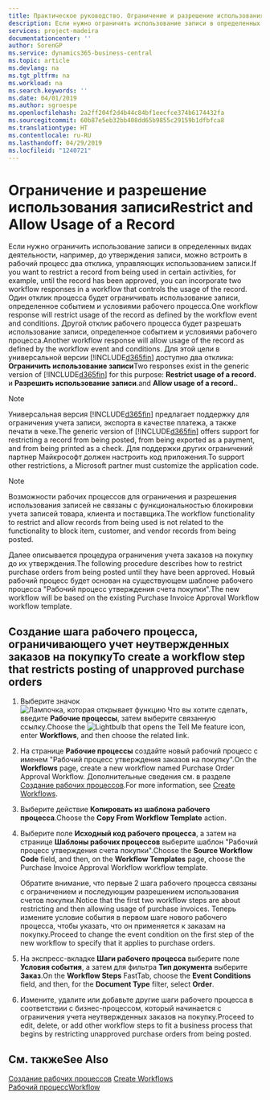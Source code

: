 ```yaml
---
title: Практическое руководство. Ограничение и разрешение использования записи | Microsoft Docs
description: Если нужно ограничить использование записи в определенных видах деятельности, например, до утверждения записи, можно встроить в рабочий процесс два отклика, управляющих использованием записи.
services: project-madeira
documentationcenter: ''
author: SorenGP
ms.service: dynamics365-business-central
ms.topic: article
ms.devlang: na
ms.tgt_pltfrm: na
ms.workload: na
ms.search.keywords: ''
ms.date: 04/01/2019
ms.author: sgroespe
ms.openlocfilehash: 2a2ff204f2d4b44c84bf1eecfce374b6174432fa
ms.sourcegitcommit: 60b87e5eb32bb408dd65b9855c29159b1dfbfca8
ms.translationtype: HT
ms.contentlocale: ru-RU
ms.lasthandoff: 04/29/2019
ms.locfileid: "1240721"
---
```

# <a name="restrict-and-allow-usage-of-a-record"></a><span data-ttu-id="6972c-103">Ограничение и разрешение использования записи</span><span class="sxs-lookup"><span data-stu-id="6972c-103">Restrict and Allow Usage of a Record</span></span>
<span data-ttu-id="6972c-104">Если нужно ограничить использование записи в определенных видах деятельности, например, до утверждения записи, можно встроить в рабочий процесс два отклика, управляющих использованием записи.</span><span class="sxs-lookup"><span data-stu-id="6972c-104">If you want to restrict a record from being used in certain activities, for example, until the record has been approved, you can incorporate two workflow responses in a workflow that controls the usage of the record.</span></span> <span data-ttu-id="6972c-105">Один отклик процесса будет ограничивать использование записи, определенное событием и условиями рабочего процесса.</span><span class="sxs-lookup"><span data-stu-id="6972c-105">One workflow response will restrict usage of the record as defined by the workflow event and conditions.</span></span> <span data-ttu-id="6972c-106">Другой отклик рабочего процесса будет разрешать использование записи, определенное событием и условиями рабочего процесса.</span><span class="sxs-lookup"><span data-stu-id="6972c-106">Another workflow response will allow usage of the record as defined by the workflow event and conditions.</span></span> <span data-ttu-id="6972c-107">Для этой цели в универсальной версии [!INCLUDE[d365fin](includes/d365fin_md.md)] доступно два отклика: **Ограничить использование записи**</span><span class="sxs-lookup"><span data-stu-id="6972c-107">Two responses exist in the generic version of [!INCLUDE[d365fin](includes/d365fin_md.md)] for this purpose: **Restrict usage of a record.**</span></span> <span data-ttu-id="6972c-108">и **Разрешить использование записи**.</span><span class="sxs-lookup"><span data-stu-id="6972c-108">and **Allow usage of a record.**.</span></span>

> [!NOTE]  
>  <span data-ttu-id="6972c-109">Универсальная версия [!INCLUDE[d365fin](includes/d365fin_md.md)] предлагает поддержку для ограничения учета записи, экспорта в качестве платежа, а также печати в чеке.</span><span class="sxs-lookup"><span data-stu-id="6972c-109">The generic version of [!INCLUDE[d365fin](includes/d365fin_md.md)] offers support for restricting a record from being posted, from being exported as a payment, and from being printed as a check.</span></span> <span data-ttu-id="6972c-110">Для поддержки других ограничений партнер Майкрософт должен настроить код приложения.</span><span class="sxs-lookup"><span data-stu-id="6972c-110">To support other restrictions, a Microsoft partner must customize the application code.</span></span>  

> [!NOTE]  
>  <span data-ttu-id="6972c-111">Возможности рабочих процессов для ограничения и разрешения использования записей не связаны с функциональностью блокировки учета записей товара, клиента и поставщика.</span><span class="sxs-lookup"><span data-stu-id="6972c-111">The workflow functionality to restrict and allow records from being used is not related to the functionality to block item, customer, and vendor records from being posted.</span></span>

<span data-ttu-id="6972c-112">Далее описывается процедура ограничения учета заказов на покупку до их утверждения.</span><span class="sxs-lookup"><span data-stu-id="6972c-112">The following procedure describes how to restrict purchase orders from being posted until they have been approved.</span></span> <span data-ttu-id="6972c-113">Новый рабочий процесс будет основан на существующем шаблоне рабочего процесса "Рабочий процесс утверждения счета покупки".</span><span class="sxs-lookup"><span data-stu-id="6972c-113">The new workflow will be based on the existing Purchase Invoice Approval Workflow workflow template.</span></span>  

## <a name="to-create-a-workflow-step-that-restricts-posting-of-unapproved-purchase-orders"></a><span data-ttu-id="6972c-114">Создание шага рабочего процесса, ограничивающего учет неутвержденных заказов на покупку</span><span class="sxs-lookup"><span data-stu-id="6972c-114">To create a workflow step that restricts posting of unapproved purchase orders</span></span>  
1. <span data-ttu-id="6972c-115">Выберите значок ![Лампочка, которая открывает функцию Что вы хотите сделать](media/ui-search/search_small.png "Что вы хотите сделать"), введите **Рабочие процессы**, затем выберите связанную ссылку.</span><span class="sxs-lookup"><span data-stu-id="6972c-115">Choose the ![Lightbulb that opens the Tell Me feature](media/ui-search/search_small.png "Tell me what you want to do") icon, enter **Workflows**, and then choose the related link.</span></span>  
2. <span data-ttu-id="6972c-116">На странице **Рабочие процессы** создайте новый рабочий процесс с именем "Рабочий процесс утверждения заказов на покупку".</span><span class="sxs-lookup"><span data-stu-id="6972c-116">On the **Workflows** page, create a new workflow named Purchase Order Approval Workflow.</span></span> <span data-ttu-id="6972c-117">Дополнительные сведения см. в разделе [Создание рабочих процессов](across-how-to-create-workflows.md).</span><span class="sxs-lookup"><span data-stu-id="6972c-117">For more information, see [Create Workflows](across-how-to-create-workflows.md).</span></span>  
3. <span data-ttu-id="6972c-118">Выберите действие **Копировать из шаблона рабочего процесса**.</span><span class="sxs-lookup"><span data-stu-id="6972c-118">Choose the **Copy From Workflow Template** action.</span></span>  
4. <span data-ttu-id="6972c-119">Выберите поле **Исходный код рабочего процесса**, а затем на странице **Шаблоны рабочих процессов** выберите шаблон "Рабочий процесс утверждения счета покупки".</span><span class="sxs-lookup"><span data-stu-id="6972c-119">Choose the **Source Workflow Code** field, and then, on the **Workflow Templates** page, choose the Purchase Invoice Approval Workflow workflow template.</span></span>  

     <span data-ttu-id="6972c-120">Обратите внимание, что первые 2 шага рабочего процесса связаны с ограничением и последующим разрешением использования счетов покупки.</span><span class="sxs-lookup"><span data-stu-id="6972c-120">Notice that the first two workflow steps are about restricting and then allowing usage of purchase invoices.</span></span> <span data-ttu-id="6972c-121">Теперь измените условие события в первом шаге нового рабочего процесса, чтобы указать, что он применяется к заказам на покупку.</span><span class="sxs-lookup"><span data-stu-id="6972c-121">Proceed to change the event condition on the first step of the new workflow to specify that it applies to purchase orders.</span></span>  
5. <span data-ttu-id="6972c-122">На экспресс-вкладке **Шаги рабочего процесса** выберите поле **Условия события**, а затем для фильтра **Тип документа** выберите **Заказ**.</span><span class="sxs-lookup"><span data-stu-id="6972c-122">On the **Workflow Steps** FastTab, choose the **Event Conditions** field, and then, for the **Document Type** filter, select **Order**.</span></span>  
6. <span data-ttu-id="6972c-123">Измените, удалите или добавьте другие шаги рабочего процесса в соответствии с бизнес-процессом, который начинается с ограничения учета неутвержденных заказов на покупку.</span><span class="sxs-lookup"><span data-stu-id="6972c-123">Proceed to edit, delete, or add other workflow steps to fit a business process that begins by restricting unapproved purchase orders from being posted.</span></span>  

## <a name="see-also"></a><span data-ttu-id="6972c-124">См. также</span><span class="sxs-lookup"><span data-stu-id="6972c-124">See Also</span></span>  
<span data-ttu-id="6972c-125">[Создание рабочих процессов](across-how-to-create-workflows.md) </span><span class="sxs-lookup"><span data-stu-id="6972c-125">[Create Workflows](across-how-to-create-workflows.md) </span></span>  
[<span data-ttu-id="6972c-126">Рабочий процесс</span><span class="sxs-lookup"><span data-stu-id="6972c-126">Workflow</span></span>](across-workflow.md)   
